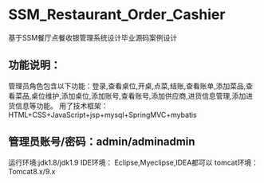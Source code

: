 # SSM_Restaurant_Order_Cashier
基于SSM餐厅点餐收银管理系统设计毕业源码案例设计

## 功能说明：
  管理员角色包含以下功能：登录,查看桌位,开桌,点菜,结账,查看账单,添加菜品,查看菜品,桌位维护,添加桌位,添加账号,查看账号,添加供应商,进货信息管理,添加进货信息等功能。
  用了技术框架： HTML+CSS+JavaScript+jsp+mysql+SpringMVC+mybatis

## 管理员账号/密码：admin/adminadmin

运行环境:jdk1.8/jdk1.9
IDE环境： Eclipse,Myeclipse,IDEA都可以
tomcat环境： Tomcat8.x/9.x
